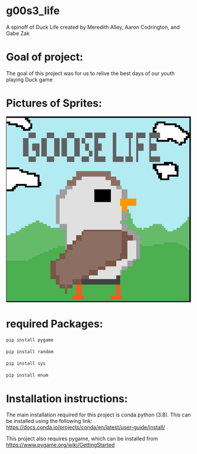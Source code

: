 # g00s3_life
A spinoff of Duck Life created by Meredith Alley, Aaron Codrington, and Gabe Zak





# Goal of project:
The goal of this project was for us to relive the best days of our youth playing Duck game 


# Pictures of Sprites:
![](images/titlescreen.PNG)



# required Packages:
~~~
pip install pygame

pip install random

pip install sys

pip install enum

~~~

# Installation instructions:
The main installation required for this project is conda python (3.8). This can be installed using the following link: 
https://docs.conda.io/projects/conda/en/latest/user-guide/install/

This project also requires pygame, which can be installed from https://www.pygame.org/wiki/GettingStarted
